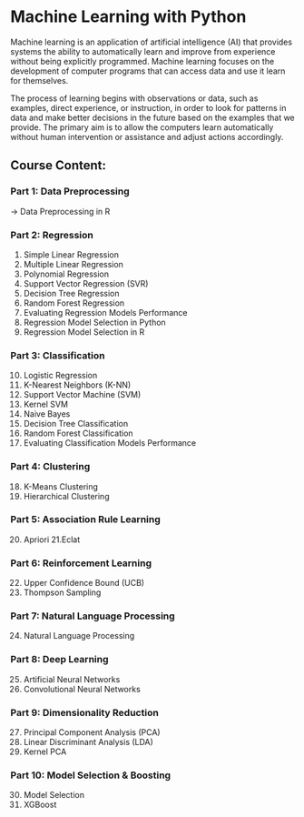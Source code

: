 # Machine Learning with Python
Machine learning is an application of artificial intelligence (AI) that provides systems the ability to automatically learn and improve from experience without being explicitly programmed. Machine learning focuses on the development of computer programs that can access data and use it learn for themselves.

The process of learning begins with observations or data, such as examples, direct experience, or instruction, in order to look for patterns in data and make better decisions in the future based on the examples that we provide. The primary aim is to allow the computers learn automatically without human intervention or assistance and adjust actions accordingly.

## Course Content:
### Part 1: Data Preprocessing
-> Data Preprocessing in R
### Part 2: Regression

1. Simple Linear Regression
2. Multiple Linear Regression
3. Polynomial Regression
4. Support Vector Regression (SVR)
5. Decision Tree Regression
6. Random Forest Regression
7. Evaluating Regression Models Performance
8. Regression Model Selection in Python
9. Regression Model Selection in R
### Part 3: Classification
10. Logistic Regression
11. K-Nearest Neighbors (K-NN)
12. Support Vector Machine (SVM)
13. Kernel SVM
14. Naive Bayes
15. Decision Tree Classification
16. Random Forest Classification
17. Evaluating Classification Models Performance
### Part 4: Clustering
18. K-Means Clustering
19. Hierarchical Clustering
### Part 5: Association Rule Learning
20. Apriori
21.Eclat
### Part 6: Reinforcement Learning
22. Upper Confidence Bound (UCB)
23. Thompson Sampling
### Part 7: Natural Language Processing 
24. Natural Language Processing
### Part 8: Deep Learning
25. Artificial Neural Networks
26. Convolutional Neural Networks
### Part 9: Dimensionality Reduction
27. Principal Component Analysis (PCA)
28. Linear Discriminant Analysis (LDA)
29. Kernel PCA
### Part 10: Model Selection & Boosting
30. Model Selection
31. XGBoost
